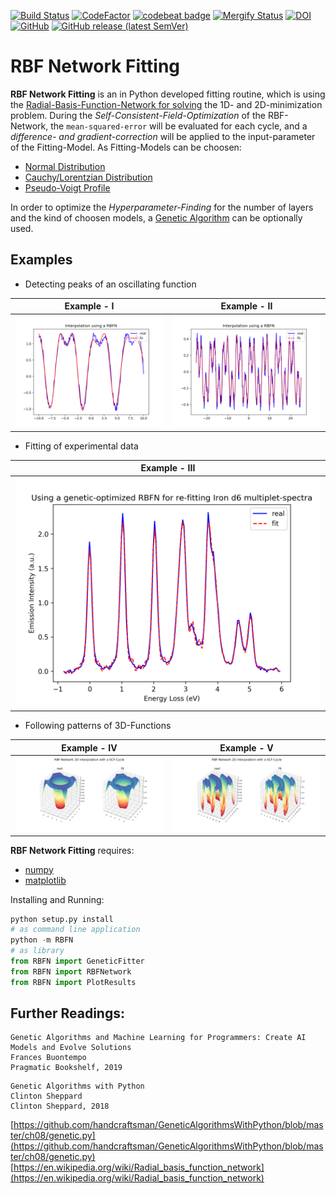 [![Build Status](https://travis-ci.com/Anselmoo/RBF_NetworkFitting.svg?branch=master)](https://travis-ci.com/Anselmoo/RBF_NetworkFitting)
[![CodeFactor](https://www.codefactor.io/repository/github/anselmoo/rbf_networkfitting/badge)](https://www.codefactor.io/repository/github/anselmoo/rbf_networkfitting)
[![codebeat badge](https://codebeat.co/badges/9ef976e1-f0f3-4d03-a9d0-23d71a44584b)](https://codebeat.co/projects/github-com-anselmoo-rbf_networkfitting-master)
[![Mergify Status](https://img.shields.io/endpoint.svg?url=https://gh.mergify.io/badges/Anselmoo/RBF_NetworkFitting&style=flat)](https://github.com/Anselmoo/RBF_NetworkFitting/commits/master)
[![DOI](https://zenodo.org/badge/208275828.svg)](https://zenodo.org/badge/latestdoi/208275828)
[![GitHub](https://img.shields.io/github/license/Anselmoo/RBF_NetworkFitting)](https://github.com/Anselmoo/RBF_NetworkFitting/blob/master/LICENSE)
[![GitHub release (latest SemVer)](https://img.shields.io/github/v/release/Anselmoo/RBF_NetworkFitting)](https://github.com/Anselmoo/RBF_NetworkFitting/releases)
# RBF Network Fitting

**RBF Network Fitting** is an in Python developed fitting routine, which is using the [Radial-Basis-Function-Network for solving](https://en.wikipedia.org/wiki/Radial_basis_function_network) the 1D- and 2D-minimization problem. During the *Self-Consistent-Field-Optimization* of the RBF-Network, the `mean-squared-error` will be evaluated for each cycle, and a *difference- and gradient-correction* will be applied to the input-parameter of the Fitting-Model. As Fitting-Models can be choosen: 
 * [Normal Distribution](https://en.wikipedia.org/wiki/Normal_distribution)
 * [Cauchy/Lorentzian Distribution](https://en.wikipedia.org/wiki/Cauchy_distribution)
 * [Pseudo-Voigt Profile](https://en.wikipedia.org/wiki/Voigt_profile#Pseudo-Voigt_Approximation)

In order to optimize the *Hyperparameter-Finding* for the number of layers and the kind of choosen models, a [Genetic Algorithm](https://en.wikipedia.org/wiki/Genetic_algorithm) can be optionally used.


## Examples

* Detecting peaks of an oscillating function

Example - I             |  Example - II
:-------------------------:|:-------------------------:
![osci_1](https://github.com/Anselmoo/RBF_NetworkFitting/blob/master/docu/example_2.png)|![osci_2](https://github.com/Anselmoo/RBF_NetworkFitting/blob/master/docu/example_6.png)


* Fitting of experimental data

Example - III             |  
:-------------------------:|
![d6_example](https://github.com/Anselmoo/RBF_NetworkFitting/blob/master/docu/example_5.png)|

* Following patterns of 3D-Functions

Example - IV             |  Example - V
:-------------------------:|:-------------------------:
![3D-I](https://github.com/Anselmoo/RBF_NetworkFitting/blob/master/docu/example_4.png)|![3D-II](https://github.com/Anselmoo/RBF_NetworkFitting/blob/master/docu/example_7.png)

**RBF Network Fitting** requires:
  * [numpy](https://github.com/numpy/numpy)
  * [matplotlib](https://github.com/matplotlib/matplotlib)
  
 
 Installing and Running:
```python 
python setup.py install
# as command line application 
python -m RBFN 
# as library
from RBFN import GeneticFitter
from RBFN import RBFNetwork
from RBFN import PlotResults
```

## Further Readings:
```
Genetic Algorithms and Machine Learning for Programmers: Create AI Models and Evolve Solutions
Frances Buontempo
Pragmatic Bookshelf, 2019
```

```
Genetic Algorithms with Python
Clinton Sheppard
Clinton Sheppard, 2018
```
[https://github.com/handcraftsman/GeneticAlgorithmsWithPython/blob/master/ch08/genetic.py](https://github.com/handcraftsman/GeneticAlgorithmsWithPython/blob/master/ch08/genetic.py)
[https://en.wikipedia.org/wiki/Radial_basis_function_network](https://en.wikipedia.org/wiki/Radial_basis_function_network)    
    

